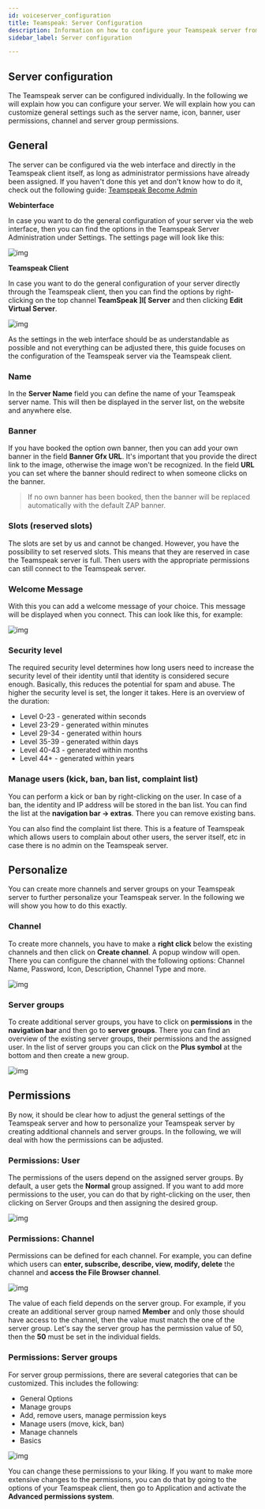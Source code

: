 ```yaml
---
id: voiceserver_configuration
title: Teamspeak: Server Configuration
description: Information on how to configure your Teamspeak server from ZAP-Hosting - ZAP-Hosting.com documentation
sidebar_label: Server configuration

---
```




## Server configuration

The Teamspeak server can be configured individually. In the following we will explain how you can configure your server. We will explain how you can customize general settings such as the server name, icon, banner, user permissions, channel and server group permissions. 


## General

The server can be configured via the web interface and directly in the Teamspeak client itself, as long as administrator permissions have already been assigned. If you haven't done this yet and don't know how to do it, check out the following guide: [Teamspeak Become Admin](https://zap-hosting.com/guides/docs/de/teamspeak_becomeadmin/) 



**Webinterface**

In case you want to do the general configuration of your server via the web interface, then you can find the options in the Teamspeak Server Administration under Settings. The settings page will look like this:  

![img](https://user-images.githubusercontent.com/61839701/170320914-394445fb-47be-437b-9824-7d701c7b53d9.png)


**Teamspeak Client**

In case you want to do the general configuration of your server directly through the Teamspeak client, then you can find the options by right-clicking on the top channel **TeamSpeak ]I[ Server** and then clicking **Edit Virtual Server**.

![img](https://user-images.githubusercontent.com/61839701/170322403-2d6e8500-0706-4992-9d30-b2f0ba96f571.png)



As the settings in the web interface should be as understandable as possible and not everything can be adjusted there, this guide focuses on the configuration of the Teamspeak server via the Teamspeak client. 



### Name

In the **Server Name** field you can define the name of your Teamspeak server name. This will then be displayed in the server list, on the website and anywhere else. 



### Banner

If you have booked the option own banner, then you can add your own banner in the field **Banner Gfx URL**. It's important that you provide the direct link to the image, otherwise the image won't be recognized. In the field **URL** you can set where the banner should redirect to when someone clicks on the banner. 

> If no own banner has been booked, then the banner will be replaced automatically with the default ZAP banner. 



### Slots (reserved slots)

The slots are set by us and cannot be changed. However, you have the possibility to set reserved slots. This means that they are reserved in case the Teamspeak server is full. Then users with the appropriate permissions can still connect to the Teamspeak server.



### Welcome Message

With this you can add a welcome message of your choice. This message will be displayed when you connect. This can look like this, for example:

![img](https://user-images.githubusercontent.com/61839701/170322280-4f29e7d8-732a-482e-9ad2-6d9d618fd8ad.png)


### Security level

The required security level determines how long users need to increase the security level of their identity until that identity is considered secure enough. Basically, this reduces the potential for spam and abuse. The higher the security level is set, the longer it takes. Here is an overview of the duration:

- Level 0-23 -  generated within seconds
- Level 23-29 - generated within minutes
- Level 29-34 - generated within hours
- Level 35-39 - generated within days
- Level 40-43 - generated within months
- Level 44+ - generated within years



### Manage users (kick, ban, ban list, complaint list)

You can perform a kick or ban by right-clicking on the user. In case of a ban, the identity and IP address will be stored in the ban list. You can find the list at the **navigation bar -> extras**. There you can remove existing bans.

You can also find the complaint list there. This is a feature of Teamspeak which allows users to complain about other users, the server itself, etc in case there is no admin on the Teamspeak server. 



## Personalize

You can create more channels and server groups on your Teamspeak server to further personalize your Teamspeak server. In the following we will show you how to do this exactly.


### Channel

To create more channels, you have to make a **right click** below the existing channels and then click on **Create channel**. A popup window will open. There you can configure the channel with the following options: Channel Name, Password, Icon, Description, Channel Type and more. 



![img](https://user-images.githubusercontent.com/61839701/170322518-7d739c67-dea2-4af9-8074-b340e6bccd5f.png)


### Server groups

To create additional server groups, you have to click on **permissions** in the **navigation bar** and then go to **server groups**. There you can find an overview of the existing server groups, their permissions and the assigned user. In the list of server groups you can click on the **Plus symbol** at the bottom and then create a new group. 



![img](https://user-images.githubusercontent.com/61839701/170322593-f524b867-11b0-4647-b872-ff7a656f10b5.png)


## Permissions

By now, it should be clear how to adjust the general settings of the Teamspeak server and how to personalize your Teamspeak server by creating additional channels and server groups. In the following, we will deal with how the permissions can be adjusted. 



### Permissions: User

The permissions of the users depend on the assigned server groups. By default, a user gets the **Normal** group assigned. If you want to add more permissions to the user, you can do that by right-clicking on the user, then clicking on Server Groups and then assigning the desired group. 

![img](https://user-images.githubusercontent.com/61839701/170322698-f834ed63-28d7-4f21-b901-c44a3f19c9a3.png)

### Permissions: Channel

Permissions can be defined for each channel. For example, you can define which users can **enter, subscribe, describe, view, modify, delete** the channel and **access the File Browser channel**. 


![img](https://user-images.githubusercontent.com/61839701/170322787-b1346abb-8f90-467f-ba67-f7cfa50f27e8.png)



The value of each field depends on the server group. For example, if you create an additional server group named **Member** and only those should have access to the channel, then the value must match the one of the server group. Let's say the server group has the permission value of 50, then the **50** must be set in the individual fields.



### Permissions: Server groups

For server group permissions, there are several categories that can be customized. This includes the following:

- General Options
- Manage groups
- Add, remove users, manage permission keys
- Manage users (move, kick, ban)
- Manage channels
- Basics


![img](https://user-images.githubusercontent.com/61839701/170322863-0f80824d-6647-4e40-bdf6-853e1a107e8d.png)



You can change these permissions to your liking. If you want to make more extensive changes to the permissions, you can do that by going to the options of your Teamspeak client, then go to Application and activate the **Advanced permissions system**.

